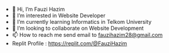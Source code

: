 - 👋 Hi, I’m Fauzi Hazim
- 👀 I’m interested in Website Developer
- 🌱 I’m currently learning Informatics in Telkom University
- 💞️ I’m looking to collaborate on Website Development
- 📫 How to reach me send email to fauzihazim28@gmail.com
- Replit Profile : https://replit.com/@FauziHazim

<!---
fauzihazim/fauzihazim is a ✨ special ✨ repository because its `README.md` (this file) appears on your GitHub profile.
You can click the Preview link to take a look at your changes.
--->
